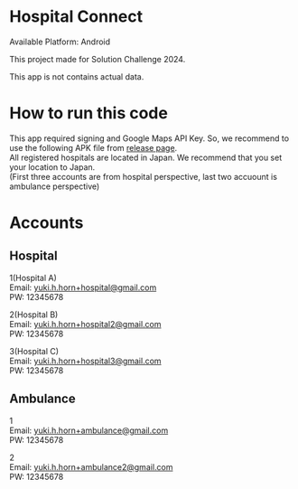 # Hospital Connect

Available Platform: Android

This project made for Solution Challenge 2024.

This app is not contains actual data.

# How to run this code
This app required signing and Google Maps API Key. 
So, we recommend to use the following APK file from [release page](https://github.com/Yu-HaruWolf/hospital-connect/releases).<br>
All registered hospitals are located in Japan. We recommend that you set your location to Japan.<br>
(First three accounts are from hospital perspective, last two accuount is ambulance perspective)

# Accounts
## Hospital
1(Hospital A)<br>
Email: yuki.h.horn+hospital@gmail.com<br>
PW: 12345678

2(Hospital B)<br>
Email: yuki.h.horn+hospital2@gmail.com<br>
PW: 12345678

3(Hospital C)<br>
Email: yuki.h.horn+hospital3@gmail.com<br>
PW: 12345678

## Ambulance
1<br>
Email: yuki.h.horn+ambulance@gmail.com<br>
PW: 12345678

2<br>
Email: yuki.h.horn+ambulance2@gmail.com<br>
PW: 12345678
